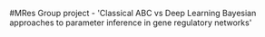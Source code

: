 #MRes Group project - 'Classical ABC vs Deep Learning Bayesian approaches to parameter inference in gene regulatory networks'
